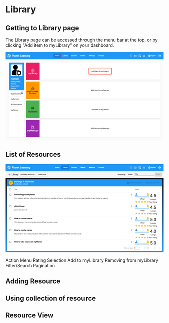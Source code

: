 # Library

## Getting to Library page
The Library page can be accessed through the menu bar at the top, or by clicking "Add item to myLibrary" on your dashboard.

![](images/planet-home-library.png)

## List of Resources
![](images/planet-library.png)

Action Menu
Rating
Selection
Add to myLibrary
Removing from myLibrary
Filter/Search
Pagination
## Adding Resource
## Using collection of resource
## Resource View

